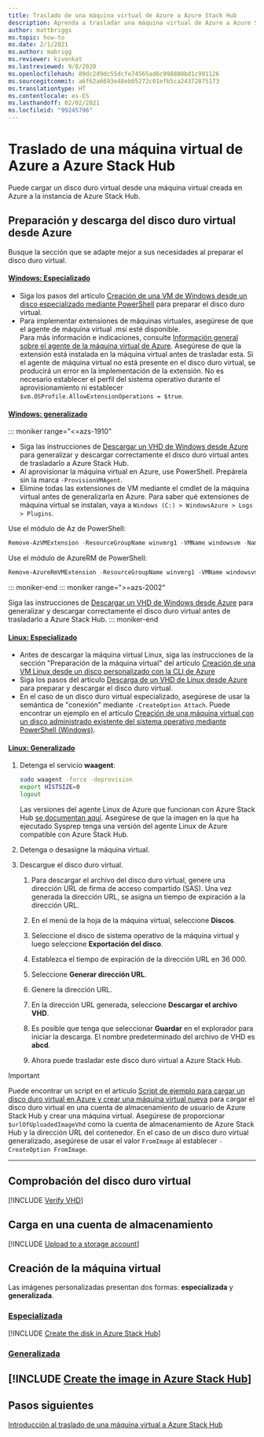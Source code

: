 ```yaml
---
title: Traslado de una máquina virtual de Azure a Azure Stack Hub
description: Aprenda a trasladar una máquina virtual de Azure a Azure Stack Hub.
author: mattbriggs
ms.topic: how-to
ms.date: 2/1/2021
ms.author: mabrigg
ms.reviewer: kivenkat
ms.lastreviewed: 9/8/2020
ms.openlocfilehash: 89dc2d9dc55dcfe74565ad6c998880bd1c991126
ms.sourcegitcommit: a6f62a6693e48eb05272c01efb5ca24372875173
ms.translationtype: HT
ms.contentlocale: es-ES
ms.lasthandoff: 02/02/2021
ms.locfileid: "99245796"
---
```

# <a name="move-a-vm-from-azure-to-azure-stack-hub"></a>Traslado de una máquina virtual de Azure a Azure Stack Hub

Puede cargar un disco duro virtual desde una máquina virtual creada en Azure a la instancia de Azure Stack Hub.

## <a name="prepare-and-download-your-vhd-from-azure"></a>Preparación y descarga del disco duro virtual desde Azure

Busque la sección que se adapte mejor a sus necesidades al preparar el disco duro virtual.

#### <a name="windows---specialized"></a>[Windows: Especializado](#tab/win-spec)

- Siga los pasos del artículo [Creación de una VM de Windows desde un disco especializado mediante PowerShell](/azure/virtual-machines/windows/create-vm-specialized#prepare-the-vm) para preparar el disco duro virtual.
- Para implementar extensiones de máquinas virtuales, asegúrese de que el agente de máquina virtual .msi esté disponible.  
  Para más información e indicaciones, consulte [Información general sobre el agente de la máquina virtual de Azure](/azure/virtual-machines/extensions/agent-windows). Asegúrese de que la extensión está instalada en la máquina virtual antes de trasladar esta. Si el agente de máquina virtual no está presente en el disco duro virtual, se producirá un error en la implementación de la extensión. No es necesario establecer el perfil del sistema operativo durante el aprovisionamiento ni establecer `$vm.OSProfile.AllowExtensionOperations = $true`.

#### <a name="windows---generalized"></a>[Windows: generalizado](#tab/win-gen)

::: moniker range="<=azs-1910"
- Siga las instrucciones de [Descargar un VHD de Windows desde Azure](/azure/virtual-machines/windows/download-vhd) para generalizar y descargar correctamente el disco duro virtual antes de trasladarlo a Azure Stack Hub.
- Al aprovisionar la máquina virtual en Azure, use PowerShell. Prepárela sin la marca `-ProvisionVMAgent`.
- Elimine todas las extensiones de VM mediante el cmdlet de la máquina virtual antes de generalizarla en Azure. Para saber qué extensiones de máquina virtual se instalan, vaya a `Windows (C:) > WindowsAzure > Logs > Plugins`.

Use el módulo de Az de PowerShell:

```powershell  
Remove-AzVMExtension -ResourceGroupName winvmrg1 -VMName windowsvm -Name "CustomScriptExtension"
```

Use el módulo de AzureRM de PowerShell:

```powershell  
Remove-AzureRmVMExtension -ResourceGroupName winvmrg1 -VMName windowsvm -Name "CustomScriptExtension"
```
::: moniker-end
::: moniker range=">=azs-2002"

Siga las instrucciones de [Descargar un VHD de Windows desde Azure](/azure/virtual-machines/windows/download-vhd) para generalizar y descargar correctamente el disco duro virtual antes de trasladarlo a Azure Stack Hub.
::: moniker-end

#### <a name="linux---specialized"></a>[Linux: Especializado](#tab/lin-spec)

- Antes de descargar la máquina virtual Linux, siga las instrucciones de la sección "Preparación de la máquina virtual" del artículo [Creación de una VM Linux desde un disco personalizado con la CLI de Azure](/azure/virtual-machines/linux/upload-vhd#prepare-the-vm)
- Siga los pasos del artículo [Descarga de un VHD de Linux desde Azure](/azure//virtual-machines/windows/download-vhd) para preparar y descargar el disco duro virtual.
- En el caso de un disco duro virtual especializado, asegúrese de usar la semántica de "conexión" mediante `-CreateOption Attach`. Puede encontrar un ejemplo en el artículo [Creación de una máquina virtual con un disco administrado existente del sistema operativo mediante PowerShell (Windows)](/azure/virtual-machines/scripts/virtual-machines-powershell-sample-create-vm-from-managed-os-disks).

#### <a name="linux---generalized"></a>[Linux: Generalizado](#tab/lin-gen)

1. Detenga el servicio **waagent**:

   ```bash
   sudo waagent -force -deprovision
   export HISTSIZE=0
   logout
   ```

   Las versiones del agente Linux de Azure que funcionan con Azure Stack Hub [se documentan aquí](../operator/azure-stack-linux.md#azure-linux-agent). Asegúrese de que la imagen en la que ha ejecutado Sysprep tenga una versión del agente Linux de Azure compatible con Azure Stack Hub.

2. Detenga o desasigne la máquina virtual.

3. Descargue el disco duro virtual.

   1. Para descargar el archivo del disco duro virtual, genere una dirección URL de firma de acceso compartido (SAS). Una vez generada la dirección URL, se asigna un tiempo de expiración a la dirección URL.

   1. En el menú de la hoja de la máquina virtual, seleccione **Discos**.

   1. Seleccione el disco de sistema operativo de la máquina virtual y luego seleccione **Exportación del disco**.

   1. Establezca el tiempo de expiración de la dirección URL en 36 000.

   1. Seleccione **Generar dirección URL**.

   1. Genere la dirección URL.

   1. En la dirección URL generada, seleccione **Descargar el archivo VHD**.

   1. Es posible que tenga que seleccionar **Guardar** en el explorador para iniciar la descarga. El nombre predeterminado del archivo de VHD es **abcd**.

   1. Ahora puede trasladar este disco duro virtual a Azure Stack Hub.

> [!IMPORTANT]  
> Puede encontrar un script en el artículo [Script de ejemplo para cargar un disco duro virtual en Azure y crear una máquina virtual nueva](/azure/virtual-machines/scripts/virtual-machines-windows-powershell-upload-generalized-script) para cargar el disco duro virtual en una cuenta de almacenamiento de usuario de Azure Stack Hub y crear una máquina virtual. Asegúrese de proporcionar `$urlOfUploadedImageVhd` como la cuenta de almacenamiento de Azure Stack Hub y la dirección URL del contenedor. En el caso de un disco duro virtual generalizado, asegúrese de usar el valor `FromImage` al establecer `-CreateOption FromImage`.

---

## <a name="verify-your-vhd"></a>Comprobación del disco duro virtual

[!INCLUDE [Verify VHD](../includes/user-compute-verify-vhd.md)]

## <a name="upload-to-a-storage-account"></a>Carga en una cuenta de almacenamiento

[!INCLUDE [Upload to a storage account](../includes/user-compute-upload-vhd.md)]

## <a name="create-the-vm"></a>Creación de la máquina virtual

Las imágenes personalizadas presentan dos formas: **especializada** y **generalizada**.

### <a name="specialized"></a>[Especializada](#tab/create-vm-spec)

[!INCLUDE [Create the disk in Azure Stack Hub](../includes/user-compute-create-disk.md)]

### <a name="generalized"></a>[Generalizada](#tab/create-vm-gen)

[!INCLUDE [Create the image in Azure Stack Hub](../includes/user-compute-create-image.md)]
---
## <a name="next-steps"></a>Pasos siguientes

[Introducción al traslado de una máquina virtual a Azure Stack Hub](vm-move-overview.md)
